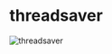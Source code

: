 # threadsaver

![threadsaver](https://user-images.githubusercontent.com/6393813/59062188-1a3ab500-885a-11e9-97ee-cd335f91fc22.png)
